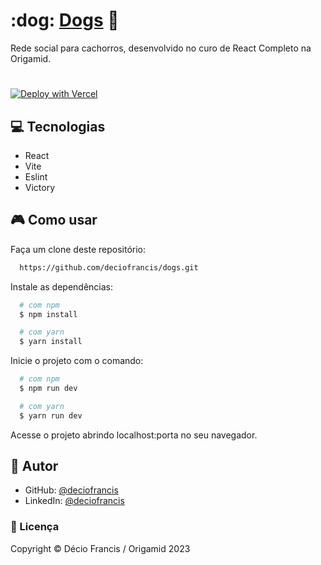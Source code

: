 <h1>:dog: <a href="#">Dogs</a>  🐶</h1>

Rede social para cachorros, desenvolvido no curo de React Completo na Origamid.
#

 [![Deploy with Vercel](https://vercel.com/button)](https://dogs-orpin-eight.vercel.app/)


## :computer: Tecnologias

- React
- Vite
- Eslint
- Victory


##  🎮 Como usar

Faça um clone deste repositório:

```bash
  https://github.com/deciofrancis/dogs.git
```
Instale as dependências:
```bash
  # com npm
  $ npm install

  # com yarn
  $ yarn install
```
Inicie o projeto com o comando:
```bash
  # com npm
  $ npm run dev

  # com yarn
  $ yarn run dev
```

Acesse o projeto abrindo localhost:porta no seu navegador.
## :blue_book: Autor

- GitHub: [@deciofrancis](https://www.github.com/deciofrancis)
- LinkedIn: [@deciofrancis](https://www.linkedin.com/in/deciofrancis)

### 📃 Licença

Copyright © Décio Francis / Origamid 2023